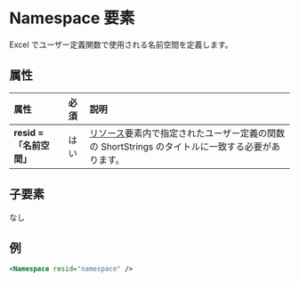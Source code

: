 # <a name="namespace-element"></a>Namespace 要素

Excel でユーザー定義関数で使用される名前空間を定義します。

## <a name="attributes"></a>属性

|  属性  |  必須  |  説明  |
|:-----|:-----|:-----|
|  **resid =「名前空間」**  |  はい  | [リソース](resources.md)要素内で指定されたユーザー定義の関数の ShortStrings のタイトルに一致する必要があります。 |

## <a name="child-elements"></a>子要素

なし

## <a name="example"></a>例

```xml
<Namespace resid="namespace" />
```
